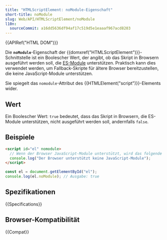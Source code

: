 ```yaml
---
title: "HTMLScriptElement: noModule-Eigenschaft"
short-title: noModule
slug: Web/API/HTMLScriptElement/noModule
l10n:
  sourceCommit: a16dd5636df94af17c519d5e1eaaaf967acd8203
---
```


{{APIRef("HTML DOM")}}

Die **`noModule`**-Eigenschaft der {{domxref("HTMLScriptElement")}}-Schnittstelle ist ein Boolescher Wert, der angibt, ob das Skript in Browsern ausgeführt werden soll, die [ES-Module](/de/docs/Web/JavaScript/Guide/Modules) unterstützen. Praktisch kann dies verwendet werden, um Fallback-Skripte für ältere Browser bereitzustellen, die keine JavaScript-Module unterstützen.

Sie spiegelt das `nomodule`-Attribut des {{HTMLElement("script")}}-Elements wider.

## Wert

Ein Boolescher Wert: `true` bedeutet, dass das Skript in Browsern, die ES-Module unterstützen, nicht ausgeführt werden soll, andernfalls `false`.

## Beispiele

```html
<script id="el" nomodule>
  // Wenn der Browser JavaScript-Module unterstützt, wird das folgende Skript nicht ausgeführt.
  console.log("Der Browser unterstützt keine JavaScript-Module");
</script>
```

```js
const el = document.getElementById("el");
console.log(el.noModule); // Ausgabe: true
```

## Spezifikationen

{{Specifications}}

## Browser-Kompatibilität

{{Compat}}
